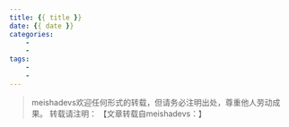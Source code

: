```yaml
---
title: {{ title }}
date: {{ date }}
categories:
	- 
	- 
tags:
    - 
    - 
---
```



<!--more-->


> meishadevs欢迎任何形式的转载，但请务必注明出处，尊重他人劳动成果。
转载请注明： 【文章转载自meishadevs：[]()】